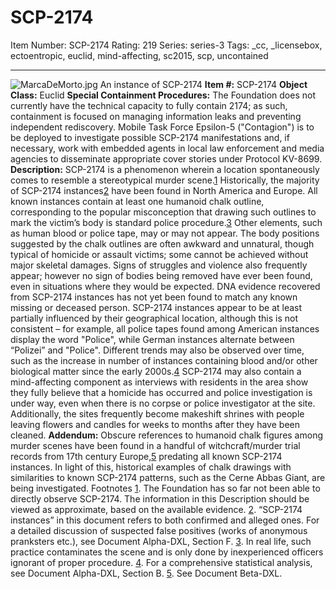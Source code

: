 # SCP-2174
Item Number: SCP-2174
Rating: 219
Series: series-3
Tags: _cc, _licensebox, ectoentropic, euclid, mind-affecting, sc2015, scp, uncontained

---

![MarcaDeMorto.jpg](https://scp-wiki.wdfiles.com/local--files/scp-2174/MarcaDeMorto.jpg)
An instance of SCP-2174
**Item #:** SCP-2174
**Object Class:** Euclid
**Special Containment Procedures:** The Foundation does not currently have the technical capacity to fully contain 2174; as such, containment is focused on managing information leaks and preventing independent rediscovery. Mobile Task Force Epsilon-5 ("Contagion") is to be deployed to investigate possible SCP-2174 manifestations and, if necessary, work with embedded agents in local law enforcement and media agencies to disseminate appropriate cover stories under Protocol KV-8699.
**Description:** SCP-2174 is a phenomenon wherein a location spontaneously comes to resemble a stereotypical murder scene.[1](javascript:;) Historically, the majority of SCP-2174 instances[2](javascript:;) have been found in North America and Europe. All known instances contain at least one humanoid chalk outline, corresponding to the popular misconception that drawing such outlines to mark the victim’s body is standard police procedure.[3](javascript:;) Other elements, such as human blood or police tape, may or may not appear.
The body positions suggested by the chalk outlines are often awkward and unnatural, though typical of homicide or assault victims; some cannot be achieved without major skeletal damages. Signs of struggles and violence also frequently appear; however no sign of bodies being removed have ever been found, even in situations where they would be expected. DNA evidence recovered from SCP-2174 instances has not yet been found to match any known missing or deceased person.
SCP-2174 instances appear to be at least partially influenced by their geographical location, although this is not consistent – for example, all police tapes found among American instances display the word "Police", while German instances alternate between “Polizei” and "Police". Different trends may also be observed over time, such as the increase in number of instances containing blood and/or other biological matter since the early 2000s.[4](javascript:;)
SCP-2174 may also contain a mind-affecting component as interviews with residents in the area show they fully believe that a homicide has occurred and police investigation is under way, even when there is no corpse or police investigator at the site. Additionally, the sites frequently become makeshift shrines with people leaving flowers and candles for weeks to months after they have been cleaned.
**Addendum:** Obscure references to humanoid chalk figures among murder scenes have been found in a handful of witchcraft/murder trial records from 17th century Europe,[5](javascript:;) predating all known SCP-2174 instances. In light of this, historical examples of chalk drawings with similarities to known SCP-2174 patterns, such as the Cerne Abbas Giant, are being investigated.
Footnotes
[1](javascript:;). The Foundation has so far not been able to directly observe SCP-2174. The information in this Description should be viewed as approximate, based on the available evidence.
[2](javascript:;). “SCP-2174 instances” in this document refers to both confirmed and alleged ones. For a detailed discussion of suspected false positives (works of anonymous pranksters etc.), see Document Alpha-DXL, Section F.
[3](javascript:;). In real life, such practice contaminates the scene and is only done by inexperienced officers ignorant of proper procedure.
[4](javascript:;). For a comprehensive statistical analysis, see Document Alpha-DXL, Section B.
[5](javascript:;). See Document Beta-DXL.